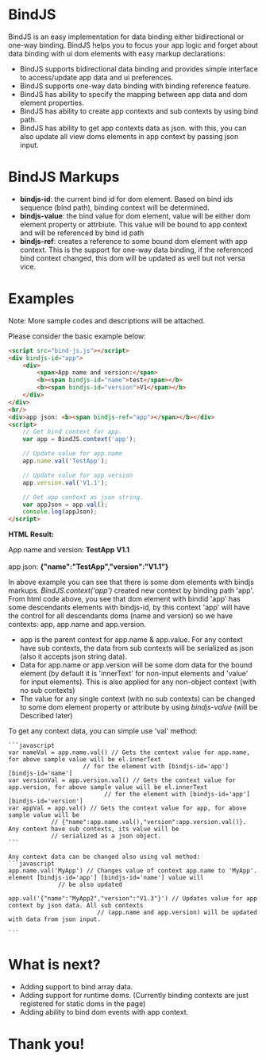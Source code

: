 # BindJS
BindJS is an easy implementation for data binding either bidirectional or one-way binding. BindJS helps you to focus your app logic and forget about data binding with ui dom elements with easy markup declarations:
<ul>
  <li>BindJS supports bidirectional data binding and provides simple interface to access/update app data and ui preferences.</li>
  <li>BindJS supports one-way data binding with binding reference feature.</li>
  <li>BindJS has ability to specify the mapping between app data and dom element properties.</li>
  <li>BindJS has ability to create app contexts and sub contexts by using bind path.</li>
  <li>BindJS has ability to get app contexts data as json. with this, you can also update all view doms elements in app context by passing json input.</li>
</ul>

# BindJS Markups
<ul>
  <li>
    <b>bindjs-id</b>: the current bind id for dom element. Based on bind ids sequence (bind path), binding context will be determined.
  </li>
  <li><b>bindjs-value</b>: the bind value for dom element, value will be either dom element property or attrbiute. This value will be bound to app context and will be referenced by bind id path</li>
    <li><b>bindjs-ref</b>: creates a reference to some bound dom element with app context. This is the support for one-way data binding, if the referenced bind context changed, this dom will be updated as well but not versa vice.</li>
</ul>

# Examples
Note: More sample codes and descriptions will be attached.

<p>Please consider the basic example below:</p>

```html
<script src="bind-js.js"></script>
<div bindjs-id="app">
	<div>
		<span>App name and version:</span>
		<b><span bindjs-id="name">test</span></b>
		<b><span bindjs-id="version">V1</span></b>
	</div>	
</div>
<br/>
<div>app json: <b><span bindjs-ref="app"></span></b></div>
<script>
	// Get bind context for app.
	var app = BindJS.context('app');

	// Update value for app.name
	app.name.val('TestApp');

	// Update value for app.version
	app.version.val('V1.1');

	// Get app context as json string.
	var appJson = app.val();
	console.log(appJson);
</script>
```
<b>HTML Result:</b>
<p>
	<div bindjs-id="app">
		<div>
			<span>App name and version:</span>
			<b><span bindjs-id="name">TestApp</span></b>
			<b><span bindjs-id="version">V1.1</span></b>
		</div>	
	</div>
	<br>
	<div>app json: <b><span bindjs-ref="app">{"name":"TestApp","version":"V1.1"}</span></b></div>
</p>

<p>
	In above example you can see that there is some dom elements with bindjs markups. <i>BindJS.context('app')</i> created new 
	context by binding path 'app'. From html code above, you see that dom element with bindid 'app' has some descendants elements
	with bindjs-id, by this context 'app' will have the control for all descendants doms (name and version) so we have contexts:
	app, app.name and app.version.
</p>

<ul>
	<li>
		app is the parent context for app.name & app.value. For any context have sub contexts, the data from sub contexts will
		be serialized as json (also it accepts json string data).
	</li>	
	<li>
		Data for app.name or app.version will be some dom data for the bound element (by default it is 'innerText' for 
		non-input elements and 'value' for input elements). This is also applied for any non-object context (with no sub
		contexts)
	</li>
	<li>
		The value for any single context (with no sub contexts) can be changed to some dom element property or attribute by 
		using <i>bindjs-value</i> (will be Described later)
	</li>
</ul>

<p> 
	To get any context data, you can simple use 'val' method:

	```javascript
	var nameVal = app.name.val() // Gets the context value for app.name, for above sample value will be el.innerText
			             // for the element with [bindjs-id='app'] [bindjs-id='name']
	var versionVal = app.version.val() // Gets the context value for app.version, for above sample value will be el.innerText
			                   // for the element with [bindjs-id='app'] [bindjs-id='version']
	var appVal = app.val() // Gets the context value for app, for above sample value will be 
			    // {"name":app.name.val(),"version":app.version.val()}. Any context have sub contexts, its value will be
			    // serialized as a json object.
	```
	
	Any context data can be changed also using val method:
	```javascript
	app.name.val('MyApp') // Changes value of context app.name to 'MyApp'. element [bindjs-id='app'] [bindjs-id='name'] value will
			      // be also updated

	app.val('{"name":"MyApp2","version":"V1.3"}') // Updates value for app context by json data. All sub contexts 
						     // (app.name and app.version) will be updated with data from json input.

	```
	
	
</p>
	
# What is next?
<ul>
  <li>Adding support to bind array data.</li>
  <li>Adding support for runtime doms. (Currently binding contexts are just registered for static doms in the page) </li>
  <li>Adding ability to bind dom events with app context.</li>
</ul>

# Thank you!
